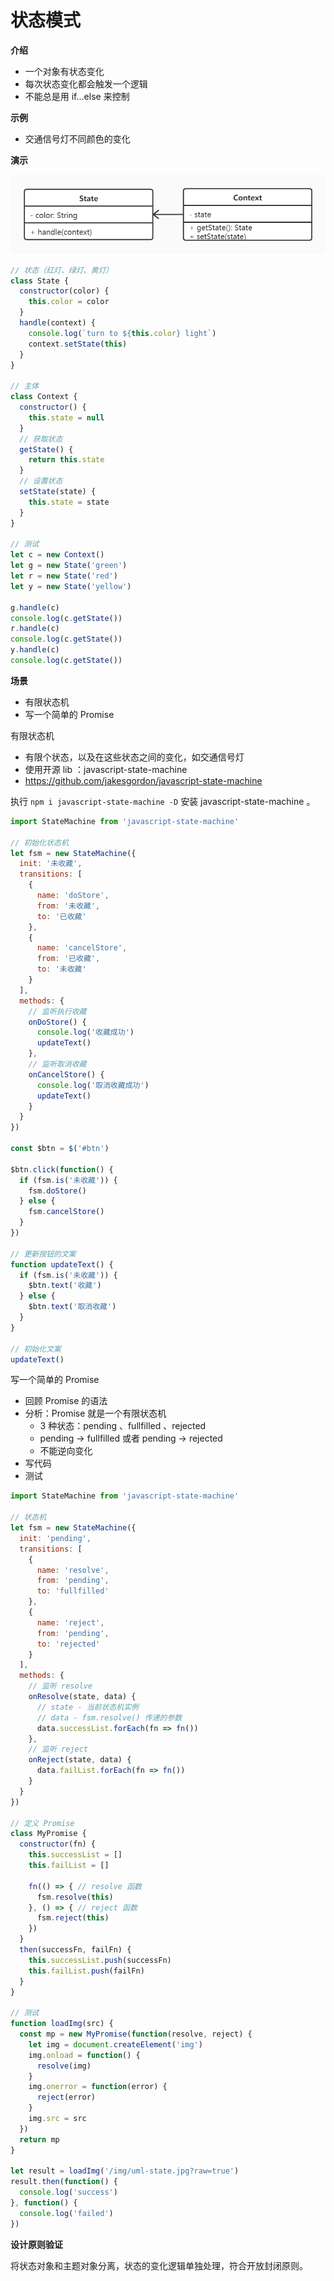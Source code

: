 # 状态模式

**介绍**

- 一个对象有状态变化
- 每次状态变化都会触发一个逻辑
- 不能总是用 if...else 来控制



**示例**

- 交通信号灯不同颜色的变化



**演示**

![](https://github.com/negrochn/study-imooc/blob/master/255/img/uml-state.jpg?raw=true)

```js
// 状态（红灯、绿灯、黄灯）
class State {
  constructor(color) {
    this.color = color
  }
  handle(context) {
    console.log(`turn to ${this.color} light`)
    context.setState(this)
  }
}

// 主体
class Context {
  constructor() {
    this.state = null
  }
  // 获取状态
  getState() {
    return this.state
  }
  // 设置状态
  setState(state) {
    this.state = state
  }
}

// 测试
let c = new Context()
let g = new State('green')
let r = new State('red')
let y = new State('yellow')

g.handle(c)
console.log(c.getState())
r.handle(c)
console.log(c.getState())
y.handle(c)
console.log(c.getState())
```



**场景**

- 有限状态机
- 写一个简单的 Promise



有限状态机

- 有限个状态，以及在这些状态之间的变化，如交通信号灯
- 使用开源 lib ：javascript-state-machine
- https://github.com/jakesgordon/javascript-state-machine

执行 `npm i javascript-state-machine -D` 安装 javascript-state-machine 。

```js
import StateMachine from 'javascript-state-machine'

// 初始化状态机
let fsm = new StateMachine({
  init: '未收藏',
  transitions: [
    {
      name: 'doStore',
      from: '未收藏',
      to: '已收藏'
    },
    {
      name: 'cancelStore',
      from: '已收藏',
      to: '未收藏'
    }
  ],
  methods: {
    // 监听执行收藏
    onDoStore() {
      console.log('收藏成功')
      updateText()
    },
    // 监听取消收藏
    onCancelStore() {
      console.log('取消收藏成功')
      updateText()
    }
  }
})

const $btn = $('#btn')

$btn.click(function() {
  if (fsm.is('未收藏')) {
    fsm.doStore()
  } else {
    fsm.cancelStore()
  }
})

// 更新按钮的文案
function updateText() {
  if (fsm.is('未收藏')) {
    $btn.text('收藏')
  } else {
    $btn.text('取消收藏')
  }
}

// 初始化文案
updateText()
```



写一个简单的 Promise

- 回顾 Promise 的语法
- 分析：Promise 就是一个有限状态机
  - 3 种状态：pending 、fullfilled 、rejected
  - pending → fullfilled 或者 pending → rejected
  - 不能逆向变化
- 写代码
- 测试

```js
import StateMachine from 'javascript-state-machine'

// 状态机
let fsm = new StateMachine({
  init: 'pending',
  transitions: [
    {
      name: 'resolve',
      from: 'pending',
      to: 'fullfilled'
    },
    {
      name: 'reject',
      from: 'pending',
      to: 'rejected'
    }
  ],
  methods: {
    // 监听 resolve
    onResolve(state, data) {
      // state - 当前状态机实例
      // data - fsm.resolve() 传递的参数
      data.successList.forEach(fn => fn())
    },
    // 监听 reject
    onReject(state, data) {
      data.failList.forEach(fn => fn())
    }
  }
})

// 定义 Promise
class MyPromise {
  constructor(fn) {
    this.successList = []
    this.failList = []

    fn(() => { // resolve 函数
      fsm.resolve(this)
    }, () => { // reject 函数
      fsm.reject(this)
    })
  }
  then(successFn, failFn) {
    this.successList.push(successFn)
    this.failList.push(failFn)
  }
}

// 测试
function loadImg(src) {
  const mp = new MyPromise(function(resolve, reject) {
    let img = document.createElement('img')
    img.onload = function() {
      resolve(img)
    }
    img.onerror = function(error) {
      reject(error)
    }
    img.src = src
  })
  return mp
}

let result = loadImg('/img/uml-state.jpg?raw=true')
result.then(function() {
  console.log('success')
}, function() {
  console.log('failed')
})
```



**设计原则验证**

将状态对象和主题对象分离，状态的变化逻辑单独处理，符合开放封闭原则。